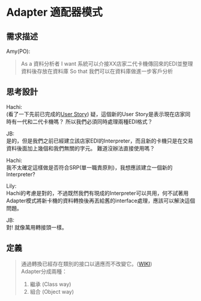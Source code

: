 # Adapter 適配器模式

## 需求描述

Amy(PO):
> As a 資料分析者
> I want 系統可以介接XX店家二代卡機傳回來的EDI並整理資料後存放在資料庫
> So that 我們可以在資料庫做進一步客戶分析


## 思考設計

Hachi:<br> 
(看了一下先前已完成的[User Story](https://ithelp.ithome.com.tw/articles/10193177))
疑，這個新的User Story是表示現在店家同時有一代和二代卡機嗎？ 所以我們必須同時處理兩種EDI格式？

JB:<br>
是的，但是我們之前已經建立該店家EDI的Interpreter，而且新的卡機只是在交易資料後面加上幾個和我們無關的字元。
難道沒辦法直接使用嗎？

Hachi:<br>
我不太確定這樣做是否符合SRP(單一職責原則)，我想應該建立一個新的Interpreter?

Lily:<br>
Hachi的考慮是對的，不過既然我們有現成的Interpreter可以共用，何不試著用Adapter模式將新卡機的資料轉換後再丟給舊的interface處理，應該可以解決這個問題。


JB:<br>
對! 就像萬用轉接頭一樣。


## 定義

> 通過轉換已經存在類別的接口以適應而不改變它。([WIKI](https://en.wikipedia.org/wiki/Adapter_pattern))<br>
> Adapter分成兩種：<br>
> 1. 繼承 (Class way)
> 2. 組合 (Object way)



